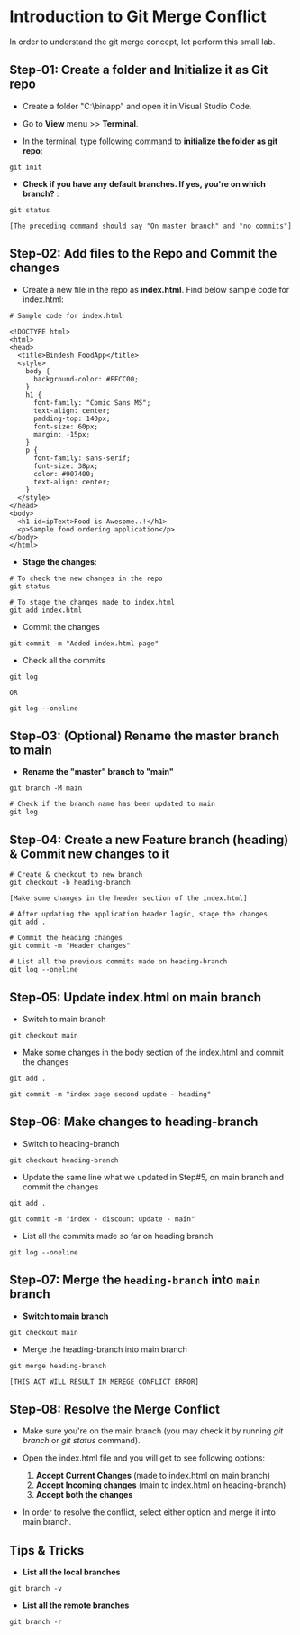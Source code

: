 # Introduction to Git Merge Conflict

In order to understand the git merge concept, let perform this small lab.

## Step-01: Create a folder and Initialize it as Git repo

- Create a folder "C:\binapp" and open it in Visual Studio Code.
- Go to **View** menu >> **Terminal**.

- In the terminal, type following command to **initialize the folder as git repo**:

```
git init
```

- **Check if you have any default branches. If yes, you're on which branch?** :

```
git status

[The preceding command should say "On master branch" and "no commits"]
```

## Step-02: Add files to the Repo and Commit the changes

- Create a new file in the repo as **index.html**. Find below sample code for index.html:

```
# Sample code for index.html

<!DOCTYPE html>
<html>
<head>
  <title>Bindesh FoodApp</title>
  <style>
    body {
      background-color: #FFCC00;
    }
    h1 {
      font-family: "Comic Sans MS";
      text-align: center;
      padding-top: 140px;
      font-size: 60px;
      margin: -15px;
    }
    p {
      font-family: sans-serif;
	  font-size: 38px;
      color: #907400;
      text-align: center;
    }
  </style>
</head>
<body>
  <h1 id=ipText>Food is Awesome..!</h1>
  <p>Sample food ordering application</p>
</body>
</html>
```

- **Stage the changes**:

```
# To check the new changes in the repo
git status

# To stage the changes made to index.html
git add index.html
```

- Commit the changes

```
git commit -m "Added index.html page"
```

- Check all the commits

```
git log

OR

git log --oneline
```

## Step-03: (Optional) Rename the master branch to main

- **Rename the "master" branch to "main"**

```
git branch -M main

# Check if the branch name has been updated to main
git log
```

## Step-04: Create a new Feature branch (heading) & Commit new changes to it

```
# Create & checkout to new branch
git checkout -b heading-branch

[Make some changes in the header section of the index.html]

# After updating the application header logic, stage the changes
git add .

# Commit the heading changes
git commit -m "Header changes"

# List all the previous commits made on heading-branch
git log --oneline
```

## Step-05: Update index.html on main branch

- Switch to main branch

```
git checkout main
```

- Make some changes in the body section of the index.html and commit the changes

```
git add .

git commit -m "index page second update - heading"
```

## Step-06: Make changes to heading-branch

- Switch to heading-branch

```
git checkout heading-branch
```

- Update the same line what we updated in Step#5, on main branch and commit the changes

```
git add .

git commit -m "index - discount update - main"
```

- List all the commits made so far on heading branch

```
git log --oneline
```

## Step-07: Merge the `heading-branch` into `main` branch

- **Switch to main branch**

```
git checkout main
```

- Merge the heading-branch into main branch

```
git merge heading-branch

[THIS ACT WILL RESULT IN MEREGE CONFLICT ERROR]
```

## Step-08: Resolve the Merge Conflict

- Make sure you're on the main branch (you may check it by running _git branch_ or _git status_ command).
- Open the index.html file and you will get to see following options:

  1. **Accept Current Changes** (made to index.html on main branch)
  2. **Accept Incoming changes** (main to index.html on heading-branch)
  3. **Accept both the changes**

- In order to resolve the conflict, select either option and merge it into main branch.

## Tips & Tricks

- **List all the local branches**

```
git branch -v
```

- **List all the remote branches**

```
git branch -r
```
